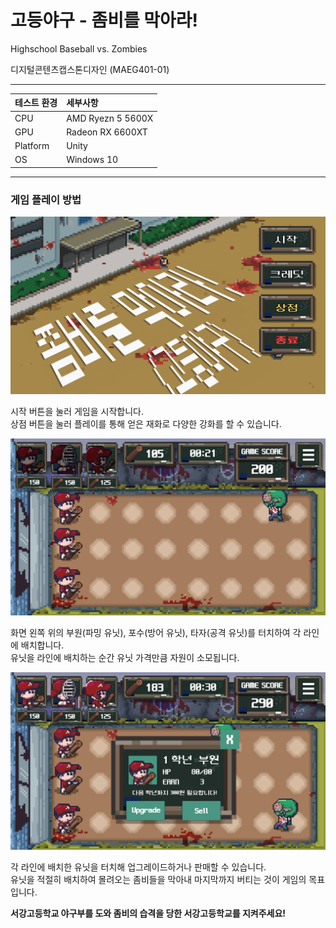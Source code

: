 # 고등야구 - 좀비를 막아라!
Highschool Baseball vs. Zombies

디지털콘텐츠캡스톤디자인 (MAEG401-01)

---

|테스트 환경|세부사항|
|:---|:---|
| CPU| AMD Ryezn 5 5600X|
| GPU| Radeon RX 6600XT|
| Platform| Unity|
| OS| Windows 10|

---

### 게임 플레이 방법

![play screenshot](./Images/Title.png)

시작 버튼을 눌러 게임을 시작합니다. <br/>
상점 버튼을 눌러 플레이를 통해 얻은 재화로 다양한 강화를 할 수 있습니다. <br/>

![play screenshot](./Images/Play.png)

화면 왼쪽 위의 부원(파밍 유닛), 포수(방어 유닛), 타자(공격 유닛)를 터치하여 각 라인에 배치합니다.<br/>
유닛을 라인에 배치하는 순간 유닛 가격만큼 자원이 소모됩니다. <br/>

![play screenshot](./Images/Upgrade.png)

각 라인에 배치한 유닛을 터치해 업그레이드하거나 판매할 수 있습니다.<br/>
유닛을 적절히 배치하여 몰려오는 좀비들을 막아내 마지막까지 버티는 것이 게임의 목표입니다.<br/>

**서강고등학교 야구부를 도와 좀비의 습격을 당한 서강고등학교를 지켜주세요!**
